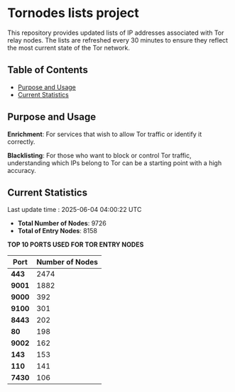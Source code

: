 # Tornodes lists project

This repository provides updated lists of IP addresses associated with Tor relay nodes. The lists are refreshed every 30 minutes to ensure they reflect the most current state of the Tor network.

## Table of Contents

- [Purpose and Usage](#purpose-and-usage)
- [Current Statistics](#current-statistics)


## Purpose and Usage

**Enrichment**: For services that wish to allow Tor traffic or identify it correctly.

**Blacklisting**: For those who want to block or control Tor traffic, understanding which IPs belong to Tor can be a starting point with a high accuracy.

## Current Statistics

Last update time : 2025-06-04 04:00:22 UTC

- **Total Number of Nodes**: 9726
- **Total of Entry Nodes**: 8158

**TOP 10 PORTS USED FOR TOR ENTRY NODES**

| **Port** | **Number of Nodes** |
|------|-----------------|
| **443**   | 2474  |
| **9001**   | 1882  |
| **9000**   | 392  |
| **9100**   | 301  |
| **8443**   | 202  |
| **80**   | 198  |
| **9002**   | 162  |
| **143**   | 153  |
| **110**   | 141  |
| **7430**   | 106  |

